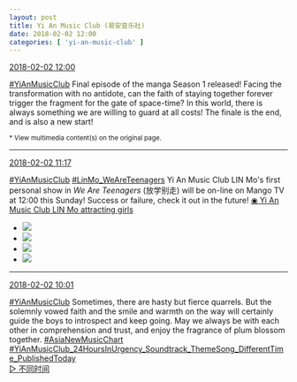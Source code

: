 ```yaml
---
layout: post
title: Yi An Music Club (易安音乐社)
date: 2018-02-02 12:00
categories: [ 'yi-an-music-club' ]
---
```


<div class="weibo-info">
  <a href="https://weibo.com/6094546964/G1eEtexoX">2018-02-02 12:00</a>
</div>

[#YiAnMusicClub](https://weibo.com/p/100808beae2e3e05b17b64f63ebedca39f19b2/super_index) Final episode of the manga Season 1 released! Facing the transformation with no antidote, can the faith of staying together forever trigger the fragment for the gate of space-time? In this world, there is always something we are willing to guard at all costs! The finale is the end, and is also a new start!

<!-- more -->

<small>* View multimedia content(s) on the original page.</small>

---

<div class="weibo-info">
  <a href="https://weibo.com/6094546964/G1engb1EK">2018-02-02 11:17</a>
</div>

[#YiAnMusicClub](https://weibo.com/p/100808beae2e3e05b17b64f63ebedca39f19b2/super_index) [#LinMo_WeAreTeenagers](https://weibo.com/p/1008088f2519339b432e410516a709504694ce) Yi An Music Club LIN Mo's first personal show in *We Are Teenagers* (放学别走) will be on-line on Mango TV at 12:00 this Sunday! Success or failure, check it out in the future! [◉ Yi An Music Club LIN Mo attracting girls](https://www.mgtv.com/b/317650/4264402.html)

<!-- more -->

<ul class="weibo-pic-list-2">
  <li class="weibo-pic">
    <a href="//wx3.sinaimg.cn/mw690/006Es64Aly1fo1xkf5ks3j32pf1wwhdu.jpg"><img src="//wx3.sinaimg.cn/thumb150/006Es64Aly1fo1xkf5ks3j32pf1wwhdu.jpg"/></a>
  </li>
  <li class="weibo-pic">
    <a href="//wx1.sinaimg.cn/mw690/006Es64Aly1fo1xkkhqhrj33vc2kwnpj.jpg"><img src="//wx1.sinaimg.cn/thumb150/006Es64Aly1fo1xkkhqhrj33vc2kwnpj.jpg"/></a>
  </li>
  <li class="weibo-pic">
    <a href="//wx1.sinaimg.cn/mw690/006Es64Aly1fo1xkmjkehj31ww2pf4qp.jpg"><img src="//wx1.sinaimg.cn/thumb150/006Es64Aly1fo1xkmjkehj31ww2pf4qp.jpg"/></a>
  </li>
  <li class="weibo-pic">
    <a href="//wx3.sinaimg.cn/mw690/006Es64Aly1fo1xktyfp7j32kw3vcqvd.jpg"><img src="//wx3.sinaimg.cn/thumb150/006Es64Aly1fo1xktyfp7j32kw3vcqvd.jpg"/></a>
  </li>
</ul>

---

<div class="weibo-info">
  <a href="https://weibo.com/6094546964/G1dSoh0zy">2018-02-02 10:01</a>
</div>

[#YiAnMusicClub](https://weibo.com/p/100808beae2e3e05b17b64f63ebedca39f19b2/super_index) Sometimes, there are hasty but fierce quarrels. But the solemnly vowed faith and the smile and warmth on the way will certainly guide the boys to introspect and keep going. May we always be with each other in comprehension and trust, and enjoy the fragrance of plum blossom together. [#AsiaNewMusicChart](https://weibo.com/p/1008085d82c934b97e5cef62b0ed6ab7adc813)   
 [#YiAnMusicClub_24HoursInUrgency_Soundtrack_ThemeSong_DifferentTime_PublishedToday](https://weibo.com/p/1008087e1b648298ba80aa821f3fb6338f0c7e)  
[▷ 不同时间](https://weibo.com/p/10151501_100425171)
